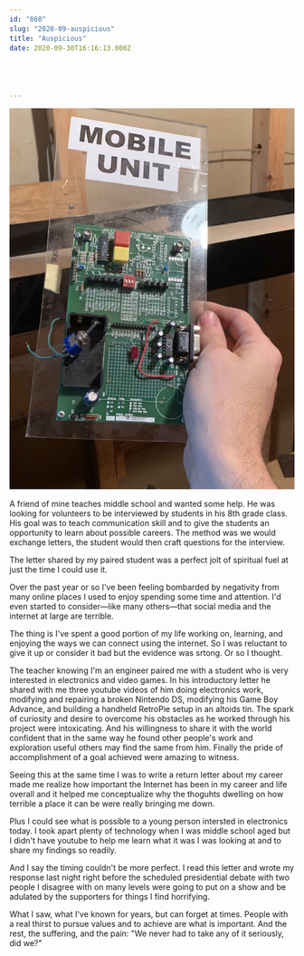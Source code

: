 ```yaml
---
id: "860"
slug: "2020-09-auspicious"
title: "Auspicious"
date: 2020-09-30T16:16:13.000Z




---
```

<img alt="electronic evaluation board attached to plexiglass labeled MOBILE UNIT" src="/assets/images/mobile_unit.jpeg" />
<p>A friend of mine teaches middle school and wanted some help.  He was looking for volunteers to be interviewed by students in his 8th grade class.  His goal was to teach communication skill and to give the students an opportunity to learn about possible careers.  The method was we would exchange letters, the student would then craft questions for the interview.</p>
<p>The letter shared by my paired student was a perfect jolt of spiritual fuel at just the time I could use it.</p>
<p>Over the past year or so I've been feeling bombarded by negativity from many online places I used to enjoy spending some time and attention.  I'd even started to consider—like many others—that social media and the internet at large are terrible.</p>
<p>The thing is I've spent a good portion of my life working on, learning, and enjoying the ways we can connect using the internet. So I was reluctant to give it up or consider it bad but the evidence was srtong.  Or so I thought.</p>
<p>The teacher knowing I'm an engineer paired me with a student who is very interested in electronics and video games. In his introductory letter he shared with me three youtube videos of him doing electronics work, modifying and repairing a broken Nintendo DS, modifying his Game Boy Advance, and building a handheld RetroPie setup in an altoids tin. The spark of curiosity and desire to overcome his obstacles as he worked through his project were intoxicating. And his willingness to share it with the world confident that in the same way he found other people's work and exploration useful others may find the same from him.  Finally the pride of accomplishment of a goal achieved were amazing to witness.</p>
<p>Seeing this at the same time I was to write a return letter about my career made me realize how important the Internet has been in my career and life overall and it helped me conceptualize why the thoguhts dwelling on how terrible a place it can be were really bringing me down.</p>
<p>Plus I could see what is possible to a young person intersted in electronics today.  I took apart plenty of technology when I was middle school aged but I didn't have youtube to help me learn what it was I was looking at and to share my findings so readily.</p>
<p>And I say the timing couldn't be more perfect.  I read this letter and wrote my response last night right before the scheduled presidential debate with two people I disagree with on many levels were going to put on a show and be adulated by the supporters for things I find horrifying.  </p>
<p>What I saw, what I've known for years, but can forget at times. People with a real thirst to pursue values and to achieve are what is important.  And the rest, the suffering, and the pain: "We never had to take any of it seriously, did we?"</p>
